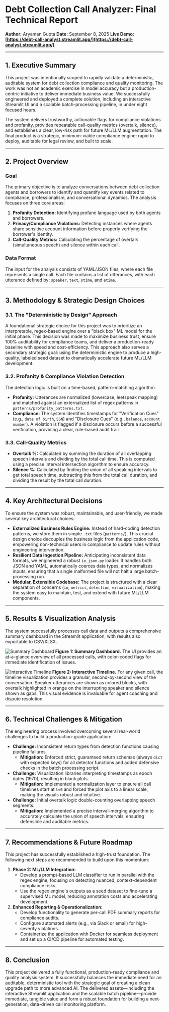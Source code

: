 # Debt Collection Call Analyzer: Final Technical Report

**Author:** Aryaman Gupta
**Date:** September 8, 2025
**Live Demo:** **[https://debt-call-analyst.streamlit.app/](https://debt-call-analyst.streamlit.app/)**

---

## 1. Executive Summary

This project was intentionally scoped to rapidly validate a deterministic, auditable system for debt collection compliance and quality monitoring. The work was not an academic exercise in model accuracy but a production-centric initiative to deliver immediate business value. We successfully engineered and deployed a complete solution, including an interactive Streamlit UI and a scalable batch-processing pipeline, in under eight focused hours.

The system delivers trustworthy, actionable flags for compliance violations and profanity, provides repeatable call-quality metrics (overtalk, silence), and establishes a clear, low-risk path for future ML/LLM augmentation. The final product is a strategic, minimum-viable compliance engine: rapid to deploy, auditable for legal review, and built to scale.

---

## 2. Project Overview

### Goal
The primary objective is to analyze conversations between debt collection agents and borrowers to identify and quantify key events related to compliance, professionalism, and conversational dynamics. The analysis focuses on three core areas:
1.  **Profanity Detection:** Identifying profane language used by both agents and borrowers.
2.  **Privacy/Compliance Violations:** Detecting instances where agents share sensitive account information before properly verifying the borrower's identity.
3.  **Call-Quality Metrics:** Calculating the percentage of overtalk (simultaneous speech) and silence within each call.

### Data Format
The input for the analysis consists of YAML/JSON files, where each file represents a single call. Each file contains a list of utterances, with each utterance defined by: `speaker`, `text`, `stime`, and `etime`.

---

## 3. Methodology & Strategic Design Choices

### 3.1. The "Deterministic by Design" Approach
A foundational strategic choice for this project was to prioritize an interpretable, regex-based engine over a "black box" ML model for the initial phase. This decision was made to maximize business trust, ensure 100% auditability for compliance teams, and deliver a production-ready baseline with speed and cost-efficiency. This approach also serves a secondary strategic goal: using the deterministic engine to produce a high-quality, labeled seed dataset to dramatically accelerate future ML/LLM development.

### 3.2. Profanity & Compliance Violation Detection
The detection logic is built on a time-based, pattern-matching algorithm.
-   **Profanity:** Utterances are normalized (lowercase, leetspeak mapping) and matched against an externalized list of regex patterns in `patterns/profanity_patterns.txt`.
-   **Compliance:** The system identifies timestamps for "Verification Cues" (e.g., `date of birth`, `SSN`) and "Disclosure Cues" (e.g., `balance`, `account number`). A violation is flagged if a disclosure occurs before a successful verification, providing a clear, rule-based audit trail.

### 3.3. Call-Quality Metrics
-   **Overtalk %:** Calculated by summing the duration of all overlapping speech intervals and dividing by the total call time. This is computed using a precise interval intersection algorithm to ensure accuracy.
-   **Silence %:** Calculated by finding the union of all speaking intervals to get total speech time, subtracting this from the total call duration, and dividing the result by the total call duration.

---

## 4. Key Architectural Decisions

To ensure the system was robust, maintainable, and user-friendly, we made several key architectural choices:

-   **Externalized Business Rules Engine:** Instead of hard-coding detection patterns, we store them in simple `.txt` files (`patterns/`). This crucial design choice decouples the business logic from the application code, empowering non-technical users in compliance to update rules without engineering intervention.
-   **Resilient Data Ingestion Pipeline:** Anticipating inconsistent data formats, we engineered a robust `io_json.py` loader. It handles both JSON and YAML, automatically coerces data types, and normalizes inputs, ensuring that a single malformed file will not halt a large batch-processing run.
-   **Modular, Extensible Codebase:** The project is structured with a clear separation of concerns (`io`, `metrics`, `detection`, `visualization`), making the system easy to maintain, test, and extend with future ML/LLM components.

---

## 5. Results & Visualization Analysis

The system successfully processes call data and outputs a comprehensive summary dashboard in the Streamlit application, with results also exportable to CSV/XLSX.

![Summary Dashboard](reports/SS1.JPG)
**Figure 1: Summary Dashboard.** The UI provides an at-a-glance overview of all processed calls, with color-coded flags for immediate identification of issues.

![Interactive Timeline](reports/SS2.JPG)
**Figure 2: Interactive Timeline.** For any given call, the timeline visualization provides a granular, second-by-second view of the conversation. Speaker utterances are shown as colored blocks, with overtalk highlighted in orange on the interrupting speaker and silence shown as gaps. This visual evidence is invaluable for agent coaching and dispute resolution.

---

## 6. Technical Challenges & Mitigation

The engineering process involved overcoming several real-world challenges to build a production-grade application:
-   **Challenge:** Inconsistent return types from detection functions causing pipeline failures.
    -   **Mitigation:** Enforced strict, guaranteed return schemas (always `dict` with expected keys) for all detector functions and added defensive checks in the batch processing script.
-   **Challenge:** Visualization libraries interpreting timestamps as epoch dates (1970), resulting in blank plots.
    -   **Mitigation:** Implemented a normalization layer to ensure all call timelines start at `t=0` and forced the plot axis to a linear scale, making the visuals robust and intuitive.
-   **Challenge:** Initial overtalk logic double-counting overlapping speech segments.
    -   **Mitigation:** Implemented a precise interval-merging algorithm to accurately calculate the union of speech intervals, ensuring defensible and auditable metrics.

---

## 7. Recommendations & Future Roadmap

This project has successfully established a high-trust foundation. The following next steps are recommended to build upon this momentum:

1.  **Phase 2: ML/LLM Integration:**
    -   Develop a prompt-based LLM classifier to run in parallel with the regex engine, focusing on detecting nuanced, context-dependent compliance risks.
    -   Use the regex engine's outputs as a seed dataset to fine-tune a supervised ML model, reducing annotation costs and accelerating development.
2.  **Enhanced Reporting & Operationalization:**
    -   Develop functionality to generate per-call PDF summary reports for compliance audits.
    -   Configure automated alerts (e.g., via Slack or email) for high-severity violations.
    -   Containerize the application with Docker for seamless deployment and set up a CI/CD pipeline for automated testing.

---

## 8. Conclusion

This project delivered a fully functional, production-ready compliance and quality analysis system. It successfully balances the immediate need for an auditable, deterministic tool with the strategic goal of creating a clean upgrade path to more advanced AI. The delivered assets—including the interactive Streamlit application and the scalable batch pipeline—provide immediate, tangible value and form a robust foundation for building a next-generation, data-driven call monitoring platform.